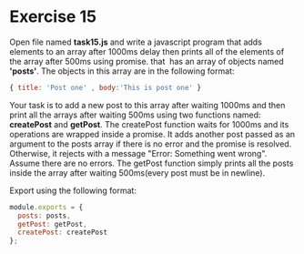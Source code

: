 # Exercise 15

Open file named **task15.js** and write a javascript program that adds elements to an array after 1000ms 
delay then prints all of the elements of the array after 500ms using promise.
that  has an array of objects named **'posts'**. The objects in this array are in the following format: 

```js
{ title: 'Post one' , body:'This is post one' }
```

Your task is to add a new post to this array after waiting 1000ms and then print all the arrays after waiting 500ms using two functions named: **createPost** and **getPost**.
The createPost function waits for 1000ms and its operations are wrapped inside a promise.
 It adds another post passed as an argument to the posts array if there is no error and the promise is resolved. 
 Otherwise, it rejects with a message "Error: Something went wrong". Assume there are no errors.
The getPost function simply prints all the posts inside the array after waiting 500ms(every post must be in newline).

Export using the following format:

```js
module.exports = {
  posts: posts,
  getPost: getPost,
  createPost: createPost
};
```
